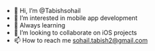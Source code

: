 - 👋 Hi, I’m @Tabishsohail
- 👀 I’m interested in mobile app development
- 🌱 Always learning 
- 💞️ I’m looking to collaborate on iOS projects
- 📫 How to reach me sohail.tabish2@gmail.com

<!---
Tabishsohail/Tabishsohail is a ✨ special ✨ repository because its `README.md` (this file) appears on your GitHub profile.
You can click the Preview link to take a look at your changes.
--->
